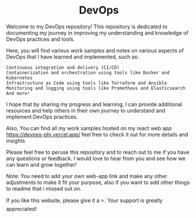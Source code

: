 <h1 align="center">DevOps</h1>

Welcome to my DevOps repository! This repository is dedicated to documenting my journey in improving my understanding and knowledge of DevOps practices and tools.

Here, you will find various work samples and notes on various aspects of DevOps that I have learned and implemented, such as:

    Continuous integration and delivery (CI/CD)
    Containerization and orchestration using tools like Docker and Kubernetes
    Infrastructure as Code using tools like Terraform and Ansible
    Monitoring and logging using tools like Prometheus and Elasticsearch
    And more!

I hope that by sharing my progress and learning, I can provide additional resources and help others in their own journey to understand and implement DevOps practices.

Also, You can find all my work samples hosted on my react web app https://devops-phi.vercel.app/ feel free to check it out for more details and insights

Please feel free to peruse this repository and to reach out to me if you have any questions or feedback. I would love to hear from you and see how we can learn and grow together!

Note: You need to add your own web-app link and make any other adjustments to make it fit your purpose, also if you want to add other things to readme that i missed out on.

If you like this website, please give it a ⭐. Your support is greatly appreciated!
